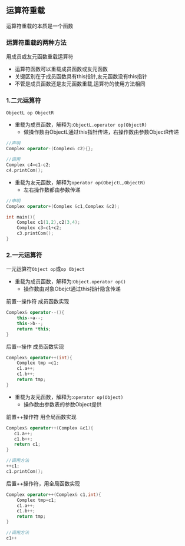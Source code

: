## 运算符重载

运算符重载的本质是一个函数

### 运算符重载的两种方法

用成员或友元函数重载运算符

* 运算符函数可以重载成员函数或友元函数
* 关键区别在于成员函数具有this指针,友元函数没有this指针
* 不管是成员函数还是友元函数重载,运算符的使用方法相同

### 1.二元运算符
`ObjectL op ObjectR`

* 重载为成员函数，解释为:`ObjectL.operator op(ObjectR)`
    * 做操作数由ObjectL通过this指针传递，右操作数由参数ObjectR传递

```cpp
//声明
Complex operator-(Complex& c2){};

//调用
Complex c4=c1-c2;
c4.printCom();
```
* 重载为友元函数，解释为`operator op(ObejctL,ObjectR)`
    * 左右操作数都由参数传递

```cpp
//申明
Complex operator+(Complex &c1,Complex &c2);

int main(){
    Complex c1(1,2),c2(3,4);
    Complex c3=c1+c2;
    c3.printCom();
}
```

### 2.一元运算符
一元运算符`Object op`或`op Object`

* 重载为成员函数，解释为:`Object.operator op()`
    * 操作数由对象Obejct通过this指针隐含传递


前置--操作符  成员函数实现

```cpp
Complex& operator--(){
    this->a--;
    this->b--;
    return *this;
}
```

后置--操作 成员函数实现
```cpp
Complex& operator++(int){
    Complex tmp =c1;
    c1.a++;
    c1.b++;
    return tmp;
}
```
* 重载为友元函数，解释为:`operator op(Object)`
    * 操作数由参数表的参数Object提供

前置++操作符 用全局函数实现

```cpp
Complex& operator++(Complex &c1){
   c1.a++;
   c1.b++;
   return c1;
}

//调用方法
++c1;
c1.printCom();
```

后置++操作符，用全局函数实现

```cpp
Complex operator++(Complex& c1,int){
    Complex tmp=c1;
    c1.a++;
    c1.b++;
    return tmp;
}

//调用方法
c1++
```






